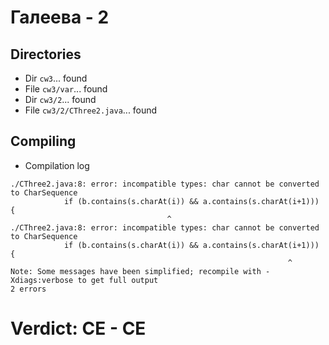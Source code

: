 # Галеева - 2
## Directories
- Dir `cw3`... found
- File `cw3/var`... found
- Dir `cw3/2`... found
- File `cw3/2/CThree2.java`... found
## Compiling
- Compilation log
```
./CThree2.java:8: error: incompatible types: char cannot be converted to CharSequence
 			if (b.contains(s.charAt(i)) && a.contains(s.charAt(i+1))) {
 			                       ^
./CThree2.java:8: error: incompatible types: char cannot be converted to CharSequence
 			if (b.contains(s.charAt(i)) && a.contains(s.charAt(i+1))) {
 			                                                  ^
Note: Some messages have been simplified; recompile with -Xdiags:verbose to get full output
2 errors

```
# Verdict: **CE** - CE
